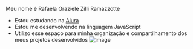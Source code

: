 Meu nome é Rafaela Graziele Zilli Ramazzotte
- Estou estudando na [Alura](https://www.alura.com.br)
- Estou me desenvolvendo na linguagem JavaScript
- Utilizo esse espaço para minha organização e
compartilhamento dos meus projetos desenvolvidos
![image](https://github.com/user-attachments/assets/cc521056-6dae-4e32-bd03-2227bbdfa6f7)
